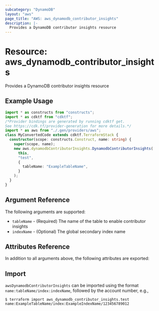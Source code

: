 ```yaml
---
subcategory: "DynamoDB"
layout: "aws"
page_title: "AWS: aws_dynamodb_contributor_insights"
description: |-
  Provides a DynamoDB contributor insights resource
---
```


# Resource: aws_dynamodb_contributor_insights

Provides a DynamoDB contributor insights resource

## Example Usage

```typescript
import * as constructs from "constructs";
import * as cdktf from "cdktf";
/*Provider bindings are generated by running cdktf get.
See https://cdk.tf/provider-generation for more details.*/
import * as aws from "./.gen/providers/aws";
class MyConvertedCode extends cdktf.TerraformStack {
  constructor(scope: constructs.Construct, name: string) {
    super(scope, name);
    new aws.dynamodbContributorInsights.DynamodbContributorInsights(
      this,
      "test",
      {
        tableName: "ExampleTableName",
      }
    );
  }
}

```

## Argument Reference

The following arguments are supported:

* `tableName` - (Required) The name of the table to enable contributor insights
* `indexName` - (Optional) The global secondary index name

## Attributes Reference

In addition to all arguments above, the following attributes are exported:

## Import

`awsDynamodbContributorInsights` can be imported using the format `name:tableName/index:indexName`, followed by the account number, e.g.,

```
$ terraform import aws_dynamodb_contributor_insights.test name:ExampleTableName/index:ExampleIndexName/123456789012
```

<!-- cache-key: cdktf-0.17.0-pre.15 input-02cd3bd5d76db3ce8defe4635c514f30ca9b2375233bc097c8b1ee967048d98c -->